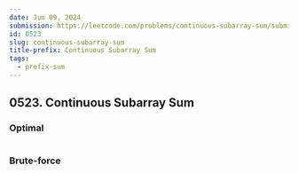 ```yaml
---
date: Jun 09, 2024
submission: https://leetcode.com/problems/continuous-subarray-sum/submissions/1282147154?envType=daily-question&envId=2024-06-08
id: 0523
slug: continuous-subarray-sum
title-prefix: Continuous Subarray Sum
tags: 
  - prefix-sum
---
```


## 0523. Continuous Subarray Sum

### Optimal

```ts {include="index.ts"}
```

### Brute-force

```ts {include="bruteforce.ts"}
```
